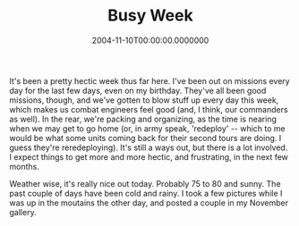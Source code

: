 ﻿---
title: Busy Week
date: "2004-11-10T00:00:00.0000000"
featuredImage: img/busy-week-featured.png
---

It's been a pretty hectic week thus far here. I've been out on missions every day for the last few days, even on my birthday. They've all been good missions, though, and we've gotten to blow stuff up every day this week, which makes us combat engineers feel good (and, I think, our commanders as well). In the rear, we're packing and organizing, as the time is nearing when we may get to go home (or, in army speak, 'redeploy' -- which to me would be what some units coming back for their second tours are doing. I guess they're reredeploying). It's still a ways out, but there is a lot involved. I expect things to get more and more hectic, and frustrating, in the next few months.

Weather wise, it's really nice out today. Probably 75 to 80 and sunny. The past couple of days have been cold and rainy. I took a few pictures while I was up in the moutains the other day, and posted a couple in my November gallery.


